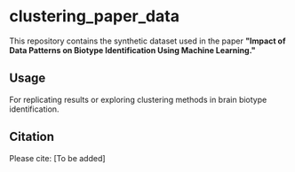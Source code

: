# **clustering_paper_data**  

This repository contains the synthetic dataset used in the paper **"Impact of Data Patterns on Biotype Identification Using Machine Learning."**  

## **Usage**  
For replicating results or exploring clustering methods in brain biotype identification.  

## **Citation**  
Please cite: [To be added]